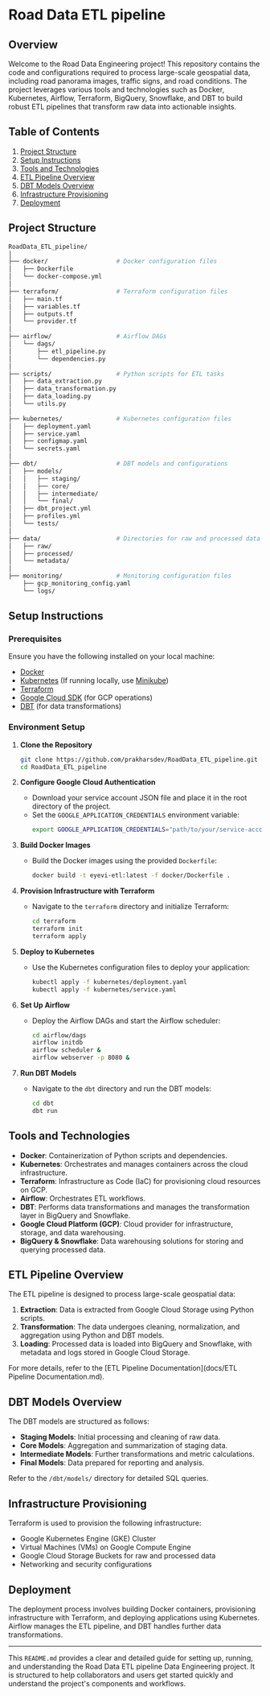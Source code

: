 # Road Data ETL pipeline 

## Overview

Welcome to the Road Data Engineering project! This repository contains the code and configurations required to process large-scale geospatial data, including road panorama images, traffic signs, and road conditions. The project leverages various tools and technologies such as Docker, Kubernetes, Airflow, Terraform, BigQuery, Snowflake, and DBT to build robust ETL pipelines that transform raw data into actionable insights.

## Table of Contents

1. [Project Structure](#project-structure)
2. [Setup Instructions](#setup-instructions)
3. [Tools and Technologies](#tools-and-technologies)
4. [ETL Pipeline Overview](#etl-pipeline-overview)
5. [DBT Models Overview](#dbt-models-overview)
6. [Infrastructure Provisioning](#infrastructure-provisioning)
7. [Deployment](#deployment)

## Project Structure

```bash
RoadData_ETL_pipeline/
│
├── docker/                   # Docker configuration files
│   ├── Dockerfile
│   └── docker-compose.yml
│
├── terraform/                # Terraform configuration files
│   ├── main.tf
│   ├── variables.tf
│   ├── outputs.tf
│   └── provider.tf
│
├── airflow/                  # Airflow DAGs
│   └── dags/
│       ├── etl_pipeline.py
│       └── dependencies.py
│
├── scripts/                  # Python scripts for ETL tasks
│   ├── data_extraction.py
│   ├── data_transformation.py
│   ├── data_loading.py
│   └── utils.py
│
├── kubernetes/               # Kubernetes configuration files
│   ├── deployment.yaml
│   ├── service.yaml
│   ├── configmap.yaml
│   └── secrets.yaml
│
├── dbt/                      # DBT models and configurations
│   ├── models/
│   │   ├── staging/
│   │   ├── core/
│   │   ├── intermediate/
│   │   └── final/
│   ├── dbt_project.yml
│   ├── profiles.yml
│   └── tests/
│
├── data/                     # Directories for raw and processed data
│   ├── raw/
│   ├── processed/
│   └── metadata/
│
├── monitoring/               # Monitoring configuration files
    ├── gcp_monitoring_config.yaml
    └── logs/


```

## Setup Instructions

### Prerequisites

Ensure you have the following installed on your local machine:

- [Docker](https://www.docker.com/get-started)
- [Kubernetes](https://kubernetes.io/docs/setup/) (If running locally, use [Minikube](https://minikube.sigs.k8s.io/docs/start/))
- [Terraform](https://www.terraform.io/downloads)
- [Google Cloud SDK](https://cloud.google.com/sdk/docs/install) (for GCP operations)
- [DBT](https://docs.getdbt.com/docs/installation) (for data transformations)

### Environment Setup

1. **Clone the Repository**
   ```bash
   git clone https://github.com/prakharsdev/RoadData_ETL_pipeline.git
   cd RoadData_ETL_pipeline
   ```

2. **Configure Google Cloud Authentication**
   - Download your service account JSON file and place it in the root directory of the project.
   - Set the `GOOGLE_APPLICATION_CREDENTIALS` environment variable:
     ```bash
     export GOOGLE_APPLICATION_CREDENTIALS="path/to/your/service-account-file.json"
     ```

3. **Build Docker Images**
   - Build the Docker images using the provided `Dockerfile`:
     ```bash
     docker build -t eyevi-etl:latest -f docker/Dockerfile .
     ```

4. **Provision Infrastructure with Terraform**
   - Navigate to the `terraform` directory and initialize Terraform:
     ```bash
     cd terraform
     terraform init
     terraform apply
     ```

5. **Deploy to Kubernetes**
   - Use the Kubernetes configuration files to deploy your application:
     ```bash
     kubectl apply -f kubernetes/deployment.yaml
     kubectl apply -f kubernetes/service.yaml
     ```

6. **Set Up Airflow**
   - Deploy the Airflow DAGs and start the Airflow scheduler:
     ```bash
     cd airflow/dags
     airflow initdb
     airflow scheduler &
     airflow webserver -p 8080 &
     ```

7. **Run DBT Models**
   - Navigate to the `dbt` directory and run the DBT models:
     ```bash
     cd dbt
     dbt run
     ```

## Tools and Technologies

- **Docker**: Containerization of Python scripts and dependencies.
- **Kubernetes**: Orchestrates and manages containers across the cloud infrastructure.
- **Terraform**: Infrastructure as Code (IaC) for provisioning cloud resources on GCP.
- **Airflow**: Orchestrates ETL workflows.
- **DBT**: Performs data transformations and manages the transformation layer in BigQuery and Snowflake.
- **Google Cloud Platform (GCP)**: Cloud provider for infrastructure, storage, and data warehousing.
- **BigQuery & Snowflake**: Data warehousing solutions for storing and querying processed data.

## ETL Pipeline Overview

The ETL pipeline is designed to process large-scale geospatial data:

1. **Extraction**: Data is extracted from Google Cloud Storage using Python scripts.
2. **Transformation**: The data undergoes cleaning, normalization, and aggregation using Python and DBT models.
3. **Loading**: Processed data is loaded into BigQuery and Snowflake, with metadata and logs stored in Google Cloud Storage.

For more details, refer to the [ETL Pipeline Documentation](docs/ETL Pipeline Documentation.md).

## DBT Models Overview

The DBT models are structured as follows:

- **Staging Models**: Initial processing and cleaning of raw data.
- **Core Models**: Aggregation and summarization of staging data.
- **Intermediate Models**: Further transformations and metric calculations.
- **Final Models**: Data prepared for reporting and analysis.

Refer to the `/dbt/models/` directory for detailed SQL queries.

## Infrastructure Provisioning

Terraform is used to provision the following infrastructure:

- Google Kubernetes Engine (GKE) Cluster
- Virtual Machines (VMs) on Google Compute Engine
- Google Cloud Storage Buckets for raw and processed data
- Networking and security configurations

## Deployment

The deployment process involves building Docker containers, provisioning infrastructure with Terraform, and deploying applications using Kubernetes. Airflow manages the ETL pipeline, and DBT handles further data transformations.

---

This `README.md` provides a clear and detailed guide for setting up, running, and understanding the Road Data ETL pipeline Data Engineering project. It is structured to help collaborators and users get started quickly and understand the project's components and workflows.
